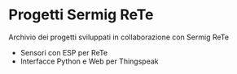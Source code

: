 # Progetti Sermig ReTe

Archivio dei progetti sviluppati in collaborazione con Sermig ReTe

- Sensori con ESP per ReTe
- Interfacce Python e Web per Thingspeak
